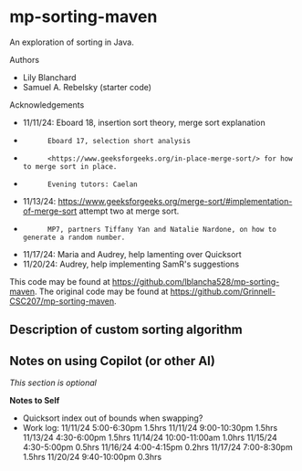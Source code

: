 # mp-sorting-maven

An exploration of sorting in Java.

Authors

* Lily Blanchard
* Samuel A. Rebelsky (starter code)

Acknowledgements

* 11/11/24: Eboard 18, insertion sort theory, merge sort explanation
*           Eboard 17, selection short analysis
*           <https://www.geeksforgeeks.org/in-place-merge-sort/> for how to merge sort in place.
*           Evening tutors: Caelan
* 11/13/24: <https://www.geeksforgeeks.org/merge-sort/#implementation-of-merge-sort> attempt two at merge sort.
*           MP7, partners Tiffany Yan and Natalie Nardone, on how to generate a random number.
* 11/17/24: Maria and Audrey, help lamenting over Quicksort
* 11/20/24: Audrey, help implementing SamR's suggestions

This code may be found at <https://github.com/lblancha528/mp-sorting-maven>. The original code may be found at <https://github.com/Grinnell-CSC207/mp-sorting-maven>.

Description of custom sorting algorithm
---------------------------------------

Notes on using Copilot (or other AI)
------------------------------------

_This section is optional_

**Notes to Self**
* Quicksort index out of bounds when swapping?
* Work log: 
    11/11/24    5:00-6:30pm         1.5hrs
    11/11/24    9:00-10:30pm        1.5hrs
    11/13/24    4:30-6:00pm         1.5hrs
    11/14/24    10:00-11:00am       1.0hrs
    11/15/24    4:30-5:00pm         0.5hrs
    11/16/24    4:00-4:15pm         0.2hrs
    11/17/24    7:00-8:30pm         1.5hrs
    11/20/24    9:40-10:00pm        0.3hrs
